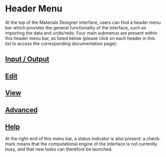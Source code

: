 # Header Menu

At the top of the Materials Designer interface, users can find a header menu bar which provides the general functionality of the interface, such as importing the data and undo/redo. Four main submenus are present within this header menu bar, as listed below (please click on each header in this list to access the corresponding documentation page): 
  
## [Input / Output](input-output.md)

## [Edit](edit.md)

## [View](view.md)

## [Advanced](advanced.md)

## [Help](help.md)

At the right-end of this menu bar, a status indicator is also present: a check-mark <i class="zmdi zmdi-check zmdi-hc-border"></i> means that the computational engine of the interface is not currently busy, and that new tasks can therefore be launched.

